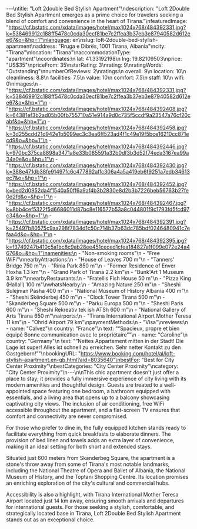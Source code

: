 ---\ntitle: "Loft 2double Bed Stylish Apartment"\ndescription: "Loft 2Double Bed Stylish Apartment emerges as a prime choice for travelers seeking a blend of comfort and convenience in the heart of Tirana."\nfeaturedImage: "https://cf.bstatic.com/xdata/images/hotel/max1024x768/484392331.jpg?k=538469912c188ff5478c0cda30ecf81be7c2ffea3b37eb3e87940582d612ee67&o=&hp=1"\nlanguage: en\nslug: loft-2double-bed-stylish-apartment\naddress: "Rruga e Dibrës, 1001 Tirana, Albania"\ncity: "Tirana"\nlocation: "Tirana"\naccommodationType: "apartment"\ncoordinates:\n  lat: 41.33192198\n  lng: 19.82109503\nprice: "US$35"\npriceFrom: 35\nstarRating: 3\nrating: 9\nratingWords: "Outstanding"\nnumberOfReviews: 2\nratings:\n  overall: 9\n  location: 10\n  cleanliness: 8.8\n  facilities: 7.5\n  value: 10\n  comfort: 7.5\n  staff: 10\n  wifi: 0\nimages:\n  - "https://cf.bstatic.com/xdata/images/hotel/max1024x768/484392331.jpg?k=538469912c188ff5478c0cda30ecf81be7c2ffea3b37eb3e87940582d612ee67&o=&hp=1"\n  - "https://cf.bstatic.com/xdata/images/hotel/max1024x768/484392408.jpg?k=64381ef3b2ad05b00fb755710a51e914a9d0c735f5ccdf9a23547a76cf20cabf&o=&hp=1"\n  - "https://cf.bstatic.com/xdata/images/hotel/max1024x768/484392458.jpg?k=3d255cdd21d942e1b5099ec3c3ea6ff523ad4f1c49e19f5bce16210cc871ecd9&o=&hp=1"\n  - "https://cf.bstatic.com/xdata/images/hotel/max1024x768/484392446.jpg?k=970bc375ca8898a3471a8e33b085591a32b0df3b3d52f74eda3167ea99a34a0e&o=&hp=1"\n  - "https://cf.bstatic.com/xdata/images/hotel/max1024x768/484392430.jpg?k=388e471db38fe91497fc6c477892affc306a4a5a419eb6f9251a7edb34613ec7&o=&hp=1"\n  - "https://cf.bstatic.com/xdata/images/hotel/max1024x768/484392452.jpg?k=bed2d0952da4f1540a50ff6a9af4b3b2830e8d2b3b7226beb56763b27fe0d2fd&o=&hp=1"\n  - "https://cf.bstatic.com/xdata/images/hotel/max1024x768/484392467.jpg?k=8bb4cef5322f5d6686011d87bc8e116577b53a8c044801f9c1793fd5fcd97c34&o=&hp=1"\n  - "https://cf.bstatic.com/xdata/images/hotel/max1024x768/484392391.jpg?k=25497b80575c9aa298f7834d1c50c714b37b63dc785bdf0246480941c7efaa4d&o=&hp=1"\n  - "https://cf.bstatic.com/xdata/images/hotel/max1024x768/484392395.jpg?k=f3749247b410c5a1bc8c9ab28ee451ceced1cfea184827a1f099e072e24a4676&o=&hp=1"\namenities:\n  - "Non-smoking rooms"\n  - "Free WiFi"\nnearbyAttractions:\n  - "House of Leaves 700 m"\n  - "Tanners' Bridge 750 m"\n  - "Rinia Park 850 m"\n  - "Former Residence of Enver Hoxha 1.3 km"\n  - "Grand Park of Tirana 2.2 km"\n  - "Bunk'Art 1 Museum 3.9 km"\nnearbyRestaurants:\n  - "Fratellis Fish House 50 m"\n  - "Pizza King (Hallall) 100 m"\nwhatsNearby:\n  - "Amazing Nature 250 m"\n  - "Sheshi Sulejman Pasha 400 m"\n  - "National Museum of History Albania 400 m"\n  - "Sheshi Skënderbej 450 m"\n  - "Clock Tower Tirana 500 m"\n  - "Skanderbeg Square 500 m"\n  - "Parku Europa 500 m"\n  - "Sheshi Paris 600 m"\n  - "Sheshi Rekreativ tek ish ATSh 600 m"\n  - "National Gallery of Arts Tirana 650 m"\nairports:\n  - "Tirana International Airport Mother Teresa 11 km"\n  - "Ohrid Airport 79 km"\npaymentMethods:\n  - "Visa"\nreviews:\n  - name: "Calvez"\n    country: "France"\n    text: "“Spacieux, propre et bien équipé Bonne communication avec le propriétaire”"\n  - name: "Caroline"\n    country: "Germany"\n    text: "“Nettes Appartement mitten in der Stadt! Die Lage ist super! Alles ist schnell zu erreichen. Sehr netter Kontakt zu den Gastgebern!”"\nbookingURL: "https://www.booking.com/hotel/al/loft-stylish-apartment.en-gb.html?aid=8035640"\nbestFor: "Best for City Center Proximity"\nbestCategories: "City Center Proximity"\ncategory: "City Center Proximity"\n---\n\nThis chic apartment doesn't just offer a place to stay; it provides a fully immersive experience of city living with its modern amenities and thoughtful design. Guests are treated to a well-appointed space featuring one bedroom, a bathroom equipped with essentials, and a living area that opens up to a balcony showcasing captivating city views. The inclusion of air conditioning, free WiFi accessible throughout the apartment, and a flat-screen TV ensures that comfort and connectivity are never compromised.

For those who prefer to dine in, the fully equipped kitchen stands ready to facilitate everything from quick breakfasts to elaborate dinners. The provision of bed linen and towels adds an extra layer of convenience, making it an ideal setting for both short and extended stays.

Situated just 600 meters from Skanderbeg Square, the apartment is a stone's throw away from some of Tirana's most notable landmarks, including the National Theatre of Opera and Ballet of Albania, the National Museum of History, and the Toptani Shopping Centre. Its location promises an enriching exploration of the city's cultural and commercial hubs.

Accessibility is also a highlight, with Tirana International Mother Teresa Airport located just 14 km away, ensuring smooth arrivals and departures for international guests. For those seeking a stylish, comfortable, and strategically located base in Tirana, Loft 2Double Bed Stylish Apartment stands out as an exceptional choice.